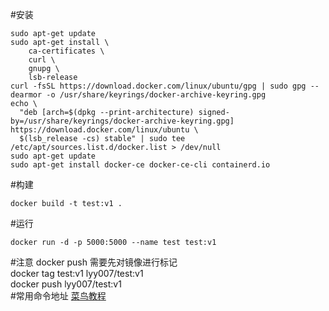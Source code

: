 #安装
```
sudo apt-get update
sudo apt-get install \
    ca-certificates \
    curl \
    gnupg \
    lsb-release
curl -fsSL https://download.docker.com/linux/ubuntu/gpg | sudo gpg --dearmor -o /usr/share/keyrings/docker-archive-keyring.gpg
echo \
  "deb [arch=$(dpkg --print-architecture) signed-by=/usr/share/keyrings/docker-archive-keyring.gpg] https://download.docker.com/linux/ubuntu \
  $(lsb_release -cs) stable" | sudo tee /etc/apt/sources.list.d/docker.list > /dev/null
sudo apt-get update
sudo apt-get install docker-ce docker-ce-cli containerd.io
```
#构建
```commandline
docker build -t test:v1 . 
```
     
#运行
```commandline
docker run -d -p 5000:5000 --name test test:v1
```    
#注意
docker push 需要先对镜像进行标记   
docker tag test:v1 lyy007/test:v1   
docker push lyy007/test:v1  
#常用命令地址
[菜鸟教程](https://www.runoob.com/docker/docker-container-usage.html)